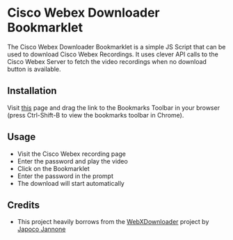 # Cisco Webex Downloader Bookmarklet
The Cisco Webex Downloader Bookmarklet is a simple JS Script that can be used to download Cisco Webex Recordings. It uses clever API calls to the Cisco Webex Server to fetch the video recordings when no download button is available.

## Installation

Visit [this](https://www.prakharj.me/Cisco-Webex-Downloader-Bookmarklet/) page and drag the link to the Bookmarks Toolbar in your browser (press Ctrl-Shift-B to view the bookmarks toolbar in Chrome).

## Usage
- Visit the Cisco Webex recording page 
- Enter the password and play the video
- Click on the Bookmarklet
- Enter the password in the prompt
- The download will start automatically

## Credits
- This project heavily borrows from the [WebXDownloader](https://github.com/jacopo-j/WebXDownloader) project by [Japoco Jannone](https://github.com/jacopo-j)
